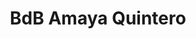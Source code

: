 ---
title: "BdB Amaya Quintero"
url: /conil-de-la-frontera/bdb-amaya-quintero/
shop: hágalo usted mismo
---